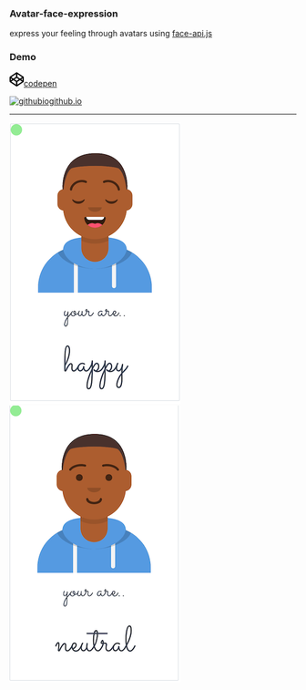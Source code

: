 ### Avatar-face-expression  

express your feeling through avatars using [face-api.js](https://github.com/justadudewhohacks/face-api.js?files=1)

### Demo  


 <a href="https://codepen.io/simhub/pen/RwbXzrj?editors=1000"><img
src="./img/info/codepen.png" alt="codepen" width="25">codepen</a>  


 <a href="https://simhub.github.io/avatar-face-expression/"><img
src="./img/info/octacat.png" alt="githubio" width="25">github.io </a>


--------------    

![avatar smile](./img/info/smile.png) 
![avatar neutral](./img/info/neutral.png)  




